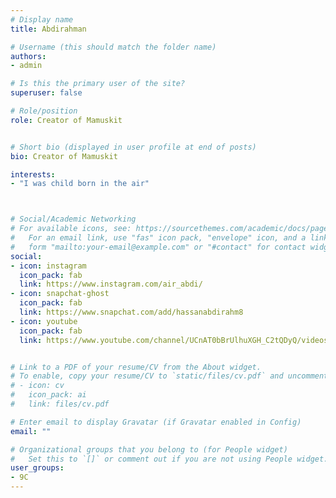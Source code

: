 ```yaml
---
# Display name
title: Abdirahman

# Username (this should match the folder name)
authors:
- admin

# Is this the primary user of the site?
superuser: false

# Role/position
role: Creator of Mamuskit


# Short bio (displayed in user profile at end of posts)
bio: Creator of Mamuskit

interests:
- "I was child born in the air"



# Social/Academic Networking
# For available icons, see: https://sourcethemes.com/academic/docs/page-builder/#icons
#   For an email link, use "fas" icon pack, "envelope" icon, and a link in the
#   form "mailto:your-email@example.com" or "#contact" for contact widget.
social:
- icon: instagram
  icon_pack: fab
  link: https://www.instagram.com/air_abdi/
- icon: snapchat-ghost
  icon_pack: fab
  link: https://www.snapchat.com/add/hassanabdirahm8  
- icon: youtube
  icon_pack: fab
  link: https://www.youtube.com/channel/UCnAT0bBrUlhuXGH_C2tQDyQ/videos?disable_polymer=1


# Link to a PDF of your resume/CV from the About widget.
# To enable, copy your resume/CV to `static/files/cv.pdf` and uncomment the lines below.
# - icon: cv
#   icon_pack: ai
#   link: files/cv.pdf

# Enter email to display Gravatar (if Gravatar enabled in Config)
email: ""

# Organizational groups that you belong to (for People widget)
#   Set this to `[]` or comment out if you are not using People widget.
user_groups:
- 9C
---
```


